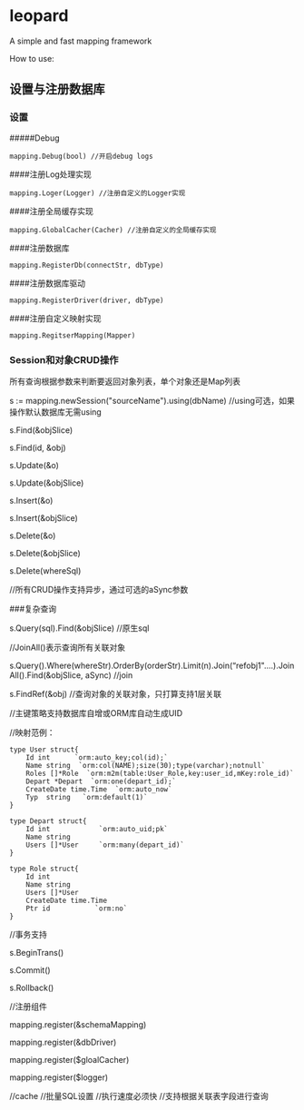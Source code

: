 leopard
=======

A simple and fast mapping framework

How to use:

## 设置与注册数据库

### 设置

#####Debug

    mapping.Debug(bool) //开启debug logs
    
####注册Log处理实现

    mapping.Loger(Logger) //注册自定义的Logger实现
    
####注册全局缓存实现

    mapping.GlobalCacher(Cacher) //注册自定义的全局缓存实现
    
####注册数据库

    mapping.RegisterDb(connectStr, dbType)
    
####注册数据库驱动

    mapping.RegisterDriver(driver, dbType)
    
####注册自定义映射实现

    mapping.RegitserMapping(Mapper)
    
### Session和对象CRUD操作

所有查询根据参数来判断要返回对象列表，单个对象还是Map列表

s := mapping.newSession("sourceName").using(dbName) //using可选，如果操作默认数据库无需using

s.Find(&objSlice)

s.Find(id, &obj)

s.Update(&o)

s.Update(&objSlice)

s.Insert(&o)

s.Insert(&objSlice)

s.Delete(&o)

s.Delete(&objSlice)

s.Delete(whereSql)

//所有CRUD操作支持异步，通过可选的aSync参数

###复杂查询

s.Query(sql).Find(&objSlice) //原生sql

//JoinAll()表示查询所有关联对象

s.Query().Where(whereStr).OrderBy(orderStr).Limit(n).Join(“refobj1"....).JoinAll().Find(&objSlice, aSync) //join

s.FindRef(&obj)  //查询对象的关联对象，只打算支持1层关联

//主键策略支持数据库自增或ORM库自动生成UID

//映射范例：

    type User struct{
	    Id int      `orm:auto_key;col(id);`
		Name string  `orm:col(NAME);size(30);type(varchar);notnull`
		Roles []*Role  `orm:m2m(table:User_Role,key:user_id,mKey:role_id)`
		Depart *Depart  `orm:one(depart_id);`
		CreateDate time.Time  `orm:auto_now`
		Typ  string   `orm:default(1)`
	}
	
	type Depart struct{
	    Id int            `orm:auto_uid;pk`
		Name string       
		Users []*User     `orm:many(depart_id)`
	}
	
	type Role struct{
	    Id int
		Name string
		Users []*User
		CreateDate time.Time
		Ptr id           `orm:no`
	}



//事务支持

s.BeginTrans()

s.Commit()

s.Rollback()

//注册组件

mapping.register(&schemaMapping)

mapping.register(&dbDriver)

mapping.register($gloalCacher)

mapping.register($logger)

//cache
//批量SQL设置
//执行速度必须快
//支持根据关联表字段进行查询




